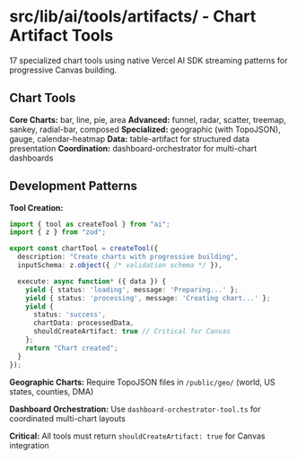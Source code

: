 # src/lib/ai/tools/artifacts/ - Chart Artifact Tools

17 specialized chart tools using native Vercel AI SDK streaming patterns for progressive Canvas building.

## Chart Tools

**Core Charts:** bar, line, pie, area
**Advanced:** funnel, radar, scatter, treemap, sankey, radial-bar, composed
**Specialized:** geographic (with TopoJSON), gauge, calendar-heatmap
**Data:** table-artifact for structured data presentation
**Coordination:** dashboard-orchestrator for multi-chart dashboards

## Development Patterns

**Tool Creation:**
```typescript
import { tool as createTool } from "ai";
import { z } from "zod";

export const chartTool = createTool({
  description: "Create charts with progressive building",
  inputSchema: z.object({ /* validation schema */ }),

  execute: async function* ({ data }) {
    yield { status: 'loading', message: 'Preparing...' };
    yield { status: 'processing', message: 'Creating chart...' };
    yield {
      status: 'success',
      chartData: processedData,
      shouldCreateArtifact: true // Critical for Canvas
    };
    return "Chart created";
  }
});
```

**Geographic Charts:** Require TopoJSON files in `/public/geo/` (world, US states, counties, DMA)

**Dashboard Orchestration:** Use `dashboard-orchestrator-tool.ts` for coordinated multi-chart layouts

**Critical:** All tools must return `shouldCreateArtifact: true` for Canvas integration